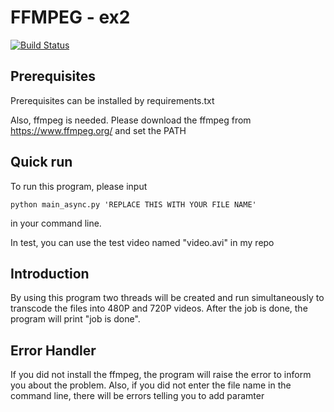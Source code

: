 # FFMPEG - ex2

[![Build Status](https://travis-ci.com/ec500-software-engineering/exercise-2-ffmpeg-8128.svg?branch=master)](https://travis-ci.com/ec500-software-engineering/exercise-2-ffmpeg-8128)

## Prerequisites 

Prerequisites can be installed by requirements.txt

Also, ffmpeg is needed. Please download the ffmpeg from https://www.ffmpeg.org/ and set the PATH

## Quick run  
To run this program, please input 
```shell
python main_async.py 'REPLACE THIS WITH YOUR FILE NAME'
```
in your command line.

In test, you can use the test video named "video.avi" in my repo

## Introduction

By using this program two threads will be created and run simultaneously to transcode the files into 480P and 720P videos. After the job is done, the program will print "job is done". 

## Error Handler

If you did not install the ffmpeg, the program will raise the error to inform you about the problem. Also, if you did not enter the file name in the command line, there will be errors telling you to add paramter